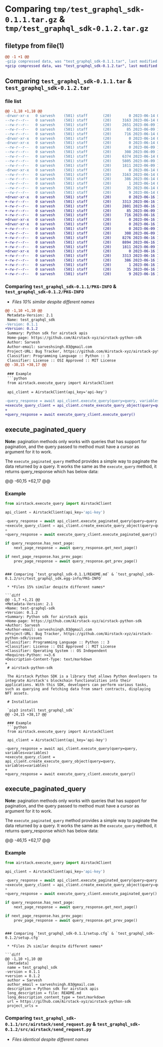 # Comparing `tmp/test_graphql_sdk-0.1.1.tar.gz` & `tmp/test_graphql_sdk-0.1.2.tar.gz`

## filetype from file(1)

```diff
@@ -1 +1 @@
-gzip compressed data, was "test_graphql_sdk-0.1.1.tar", last modified: Wed Jun 14 07:58:02 2023, max compression
+gzip compressed data, was "test_graphql_sdk-0.1.2.tar", last modified: Fri Jun 16 17:47:48 2023, max compression
```

## Comparing `test_graphql_sdk-0.1.1.tar` & `test_graphql_sdk-0.1.2.tar`

### file list

```diff
@@ -1,18 +1,18 @@
-drwxr-xr-x   0 sarvesh    (501) staff       (20)        0 2023-06-14 07:58:02.876209 test_graphql_sdk-0.1.1/
--rw-r--r--   0 sarvesh    (501) staff       (20)     3163 2023-06-14 07:58:02.876278 test_graphql_sdk-0.1.1/PKG-INFO
--rw-r--r--   0 sarvesh    (501) staff       (20)     2651 2023-06-09 12:45:46.000000 test_graphql_sdk-0.1.1/README.md
--rw-r--r--   0 sarvesh    (501) staff       (20)       85 2023-06-09 12:45:46.000000 test_graphql_sdk-0.1.1/pyproject.toml
--rw-r--r--   0 sarvesh    (501) staff       (20)      716 2023-06-14 07:58:02.876551 test_graphql_sdk-0.1.1/setup.cfg
-drwxr-xr-x   0 sarvesh    (501) staff       (20)        0 2023-06-14 07:58:02.873484 test_graphql_sdk-0.1.1/src/
-drwxr-xr-x   0 sarvesh    (501) staff       (20)        0 2023-06-14 07:58:02.875106 test_graphql_sdk-0.1.1/src/airstack/
--rw-r--r--   0 sarvesh    (501) staff       (20)        0 2023-06-09 12:45:46.000000 test_graphql_sdk-0.1.1/src/airstack/__init__.py
--rw-r--r--   0 sarvesh    (501) staff       (20)      308 2023-06-09 12:45:46.000000 test_graphql_sdk-0.1.1/src/airstack/constant.py
--rw-r--r--   0 sarvesh    (501) staff       (20)     6374 2023-06-14 07:39:08.000000 test_graphql_sdk-0.1.1/src/airstack/execute_query.py
--rw-r--r--   0 sarvesh    (501) staff       (20)     5805 2023-06-09 12:45:46.000000 test_graphql_sdk-0.1.1/src/airstack/generic.py
--rw-r--r--   0 sarvesh    (501) staff       (20)     1811 2023-06-09 12:45:46.000000 test_graphql_sdk-0.1.1/src/airstack/send_request.py
-drwxr-xr-x   0 sarvesh    (501) staff       (20)        0 2023-06-14 07:58:02.876028 test_graphql_sdk-0.1.1/src/test_graphql_sdk.egg-info/
--rw-r--r--   0 sarvesh    (501) staff       (20)     3163 2023-06-14 07:58:02.000000 test_graphql_sdk-0.1.1/src/test_graphql_sdk.egg-info/PKG-INFO
--rw-r--r--   0 sarvesh    (501) staff       (20)      386 2023-06-14 07:58:02.000000 test_graphql_sdk-0.1.1/src/test_graphql_sdk.egg-info/SOURCES.txt
--rw-r--r--   0 sarvesh    (501) staff       (20)        1 2023-06-14 07:58:02.000000 test_graphql_sdk-0.1.1/src/test_graphql_sdk.egg-info/dependency_links.txt
--rw-r--r--   0 sarvesh    (501) staff       (20)       35 2023-06-14 07:58:02.000000 test_graphql_sdk-0.1.1/src/test_graphql_sdk.egg-info/requires.txt
--rw-r--r--   0 sarvesh    (501) staff       (20)        9 2023-06-14 07:58:02.000000 test_graphql_sdk-0.1.1/src/test_graphql_sdk.egg-info/top_level.txt
+drwxr-xr-x   0 sarvesh    (501) staff       (20)        0 2023-06-16 17:47:48.730000 test_graphql_sdk-0.1.2/
+-rw-r--r--   0 sarvesh    (501) staff       (20)     3313 2023-06-16 17:47:48.730103 test_graphql_sdk-0.1.2/PKG-INFO
+-rw-r--r--   0 sarvesh    (501) staff       (20)     2801 2023-06-16 17:39:35.000000 test_graphql_sdk-0.1.2/README.md
+-rw-r--r--   0 sarvesh    (501) staff       (20)       85 2023-06-09 12:45:46.000000 test_graphql_sdk-0.1.2/pyproject.toml
+-rw-r--r--   0 sarvesh    (501) staff       (20)      716 2023-06-16 17:47:48.730377 test_graphql_sdk-0.1.2/setup.cfg
+drwxr-xr-x   0 sarvesh    (501) staff       (20)        0 2023-06-16 17:47:48.727198 test_graphql_sdk-0.1.2/src/
+drwxr-xr-x   0 sarvesh    (501) staff       (20)        0 2023-06-16 17:47:48.728990 test_graphql_sdk-0.1.2/src/airstack/
+-rw-r--r--   0 sarvesh    (501) staff       (20)        0 2023-06-09 12:45:46.000000 test_graphql_sdk-0.1.2/src/airstack/__init__.py
+-rw-r--r--   0 sarvesh    (501) staff       (20)      308 2023-06-09 12:45:46.000000 test_graphql_sdk-0.1.2/src/airstack/constant.py
+-rw-r--r--   0 sarvesh    (501) staff       (20)     8276 2023-06-16 17:41:45.000000 test_graphql_sdk-0.1.2/src/airstack/execute_query.py
+-rw-r--r--   0 sarvesh    (501) staff       (20)     8894 2023-06-16 17:22:44.000000 test_graphql_sdk-0.1.2/src/airstack/generic.py
+-rw-r--r--   0 sarvesh    (501) staff       (20)     1811 2023-06-09 12:45:46.000000 test_graphql_sdk-0.1.2/src/airstack/send_request.py
+drwxr-xr-x   0 sarvesh    (501) staff       (20)        0 2023-06-16 17:47:48.729826 test_graphql_sdk-0.1.2/src/test_graphql_sdk.egg-info/
+-rw-r--r--   0 sarvesh    (501) staff       (20)     3313 2023-06-16 17:47:48.000000 test_graphql_sdk-0.1.2/src/test_graphql_sdk.egg-info/PKG-INFO
+-rw-r--r--   0 sarvesh    (501) staff       (20)      386 2023-06-16 17:47:48.000000 test_graphql_sdk-0.1.2/src/test_graphql_sdk.egg-info/SOURCES.txt
+-rw-r--r--   0 sarvesh    (501) staff       (20)        1 2023-06-16 17:47:48.000000 test_graphql_sdk-0.1.2/src/test_graphql_sdk.egg-info/dependency_links.txt
+-rw-r--r--   0 sarvesh    (501) staff       (20)       35 2023-06-16 17:47:48.000000 test_graphql_sdk-0.1.2/src/test_graphql_sdk.egg-info/requires.txt
+-rw-r--r--   0 sarvesh    (501) staff       (20)        9 2023-06-16 17:47:48.000000 test_graphql_sdk-0.1.2/src/test_graphql_sdk.egg-info/top_level.txt
```

### Comparing `test_graphql_sdk-0.1.1/PKG-INFO` & `test_graphql_sdk-0.1.2/PKG-INFO`

 * *Files 10% similar despite different names*

```diff
@@ -1,10 +1,10 @@
 Metadata-Version: 2.1
 Name: test_graphql_sdk
-Version: 0.1.1
+Version: 0.1.2
 Summary: Python sdk for airstack apis
 Home-page: https://github.com/Airstack-xyz/airstack-python-sdk
 Author: Sarvesh
 Author-email: sarveshsingh.03@gmail.com
 Project-URL: Bug Tracker, https://github.com/Airstack-xyz/airstack-python-sdk/issues
 Classifier: Programming Language :: Python :: 3
 Classifier: License :: OSI Approved :: MIT License
@@ -38,15 +38,17 @@
 
 ### Example
 ```python
 from airstack.execute_query import AirstackClient
 
 api_client = AirstackClient(api_key='api-key')
 
-query_response = await api_client.execute_query(query=query, variables=variables)
+execute_query_client = api_client.create_execute_query_object(query=query, variables=variables)
+
+query_response = await execute_query_client.execute_query()
 ```
 
 ## execute_paginated_query
 **Note:** pagination methods only works with queries that has support for pagination, and the query passed to method must have a cursor as argument for it to work.
 
 The `execute_paginated_query` method provides a simple way to paginate the data returned by a query. It works the same as the `execute_query` method, it returns query_response which has below data:
 
@@ -60,15 +62,17 @@
 
 ### Example
 ```python
 from airstack.execute_query import AirstackClient
 
 api_client = AirstackClient(api_key='api-key')
 
-query_response = await api_client.execute_paginated_query(query=query, variables=variables)
+execute_query_client = api_client.create_execute_query_object(query=query, variables=variables)
+
+query_response = await execute_query_client.execute_paginated_query()
 
 if query_response.has_next_page:
     next_page_response = await query_response.get_next_page()
 
 if next_page_response.has_prev_page:
     prev_page_response = await query_response.get_prev_page()
 ```
```

### Comparing `test_graphql_sdk-0.1.1/README.md` & `test_graphql_sdk-0.1.2/src/test_graphql_sdk.egg-info/PKG-INFO`

 * *Files 15% similar despite different names*

```diff
@@ -1,7 +1,21 @@
+Metadata-Version: 2.1
+Name: test-graphql-sdk
+Version: 0.1.2
+Summary: Python sdk for airstack apis
+Home-page: https://github.com/Airstack-xyz/airstack-python-sdk
+Author: Sarvesh
+Author-email: sarveshsingh.03@gmail.com
+Project-URL: Bug Tracker, https://github.com/Airstack-xyz/airstack-python-sdk/issues
+Classifier: Programming Language :: Python :: 3
+Classifier: License :: OSI Approved :: MIT License
+Classifier: Operating System :: OS Independent
+Requires-Python: >=3.6
+Description-Content-Type: text/markdown
+
 # airstack-python-sdk
 
 The Airstack Python SDK is a library that allows Python developers to integrate Airstack's blockchain functionalities into their applications. With this SDK, developers can perform various tasks, such as querying and fetching data from smart contracts, displaying NFT assets.
 
 # Installation
 
 `pip3 install test_graphql_sdk`
@@ -24,15 +38,17 @@
 
 ### Example
 ```python
 from airstack.execute_query import AirstackClient
 
 api_client = AirstackClient(api_key='api-key')
 
-query_response = await api_client.execute_query(query=query, variables=variables)
+execute_query_client = api_client.create_execute_query_object(query=query, variables=variables)
+
+query_response = await execute_query_client.execute_query()
 ```
 
 ## execute_paginated_query
 **Note:** pagination methods only works with queries that has support for pagination, and the query passed to method must have a cursor as argument for it to work.
 
 The `execute_paginated_query` method provides a simple way to paginate the data returned by a query. It works the same as the `execute_query` method, it returns query_response which has below data:
 
@@ -46,15 +62,17 @@
 
 ### Example
 ```python
 from airstack.execute_query import AirstackClient
 
 api_client = AirstackClient(api_key='api-key')
 
-query_response = await api_client.execute_paginated_query(query=query, variables=variables)
+execute_query_client = api_client.create_execute_query_object(query=query, variables=variables)
+
+query_response = await execute_query_client.execute_paginated_query()
 
 if query_response.has_next_page:
     next_page_response = await query_response.get_next_page()
 
 if next_page_response.has_prev_page:
     prev_page_response = await query_response.get_prev_page()
 ```
```

### Comparing `test_graphql_sdk-0.1.1/setup.cfg` & `test_graphql_sdk-0.1.2/setup.cfg`

 * *Files 2% similar despite different names*

```diff
@@ -1,10 +1,10 @@
 [metadata]
 name = test_graphql_sdk
-version = 0.1.1
+version = 0.1.2
 author = Sarvesh
 author_email = sarveshsingh.03@gmail.com
 description = Python sdk for airstack apis
 long_description = file: README.md
 long_description_content_type = text/markdown
 url = https://github.com/Airstack-xyz/airstack-python-sdk
 project_urls =
```

### Comparing `test_graphql_sdk-0.1.1/src/airstack/send_request.py` & `test_graphql_sdk-0.1.2/src/airstack/send_request.py`

 * *Files identical despite different names*

